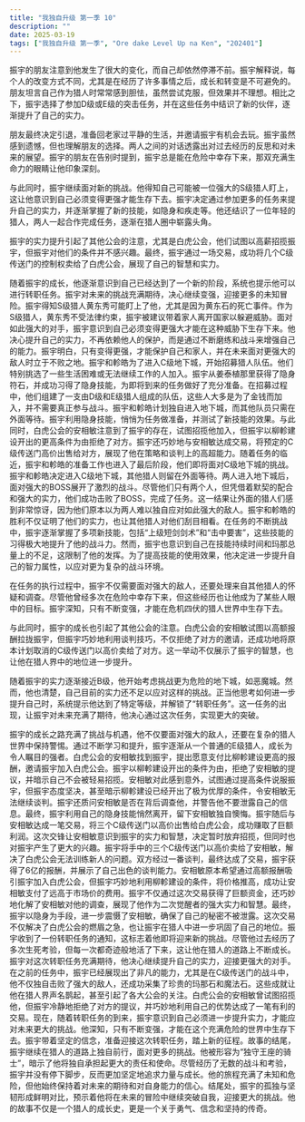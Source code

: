 ```yaml
---
title: "我独自升级 第一季 10"
description: ""
date: 2025-03-19
tags: ["我独自升级 第一季", "Ore dake Level Up na Ken", "202401"]
---
```


振宇的朋友注意到他发生了很大的变化，而自己却依然停滞不前。振宇解释说，每个人的改变方式不同，尤其是在经历了许多事情之后，成长和转变是不可避免的。朋友坦言自己作为猎人时常常感到胆怯，虽然尝试克服，但效果并不理想。相比之下，振宇选择了参加D级或E级的突击任务，并在这些任务中结识了新的伙伴，逐渐提升了自己的实力。

朋友最终决定引退，准备回老家过平静的生活，并邀请振宇有机会去玩。振宇虽然感到遗憾，但也理解朋友的选择。两人之间的对话透露出对过去经历的反思和对未来的展望。振宇的朋友在告别时提到，振宇总是能在危险中幸存下来，那双充满生命力的眼睛让他印象深刻。

与此同时，振宇继续面对新的挑战。他得知自己可能被一位强大的S级猎人盯上，这让他意识到自己必须变得更强才能生存下去。振宇决定通过参加更多的任务来提升自己的实力，并逐渐掌握了新的技能，如隐身和疾走等。他还结识了一位年轻的猎人，两人一起合作完成任务，逐渐在猎人圈中崭露头角。

振宇的实力提升引起了其他公会的注意，尤其是白虎公会，他们试图以高薪招揽振宇，但振宇对他们的条件并不感兴趣。最终，振宇通过一场交易，成功将几个C级传送门的控制权卖给了白虎公会，展现了自己的智慧和实力。

随着振宇的成长，他逐渐意识到自己已经达到了一个新的阶段，系统也提示他可以进行转职任务。振宇对未来的挑战充满期待，决心继续变强，迎接更多的未知冒险。振宇得知S级猎人黄东秀可能盯上了他，尤其是因为黄东石的死亡事件。作为S级猎人，黄东秀不受法律约束，振宇被建议带着家人离开国家以躲避威胁。面对如此强大的对手，振宇意识到自己必须变得更强大才能在这种威胁下生存下来。他决心提升自己的实力，不再依赖他人的保护，而是通过不断磨练和战斗来增强自己的能力。振宇明白，只有变得更强，才能保护自己和家人，并在未来面对更强大的敌人时立于不败之地。振宇和軫皓为了进入C级地下城，开始招募猎人队伍。他们特别挑选了一些生活困难或无法继续工作的人加入。振宇从姜泰植那里获得了隐身符石，并成功习得了隐身技能，为即将到来的任务做好了充分准备。在招募过程中，他们组建了一支由D级和E级猎人组成的队伍，这些人大多是为了金钱而加入，并不需要真正参与战斗。振宇和軫皓计划独自进入地下城，而其他队员只需在外面等待。振宇利用隐身技能，悄悄为任务做准备，并测试了新技能的效果。与此同时，白虎公会的安相敏注意到了振宇的存在，试图招揽他加入，但振宇以柳軫建设开出的更高条件为由拒绝了对方。振宇还巧妙地与安相敏达成交易，将预定的C级传送门高价出售给对方，展现了他在策略和谈判上的高超能力。随着任务的临近，振宇和軫皓的准备工作也进入了最后阶段，他们即将面对C级地下城的挑战。振宇和軫皓决定进入C级地下城，其他猎人则留在外面等待。两人进入地下城后，面对强大的BOSS展开了激烈的战斗。尽管他们只有两个人，但凭借着默契的配合和强大的实力，他们成功击败了BOSS，完成了任务。这一结果让外面的猎人们感到非常惊讶，因为他们原本以为两人难以独自应对如此强大的敌人。振宇和軫皓的胜利不仅证明了他们的实力，也让其他猎人对他们刮目相看。在任务的不断挑战中，振宇逐渐掌握了多项新技能，包括“上级短剑剑术”和“击中要害”，这些技能的习得极大地提升了他的战斗力。然而，振宇也意识到自己在技能持续时间和玛那总量上的不足，这限制了他的发挥。为了提高技能的使用效果，他决定进一步提升自己的智力属性，以应对更为复杂的战斗环境。

在任务的执行过程中，振宇不仅需要面对强大的敌人，还要处理来自其他猎人的怀疑和调查。尽管他曾经多次在危险中幸存下来，但这些经历也让他成为了某些人眼中的目标。振宇深知，只有不断变强，才能在危机四伏的猎人世界中生存下去。

与此同时，振宇的成长也引起了其他公会的注意。白虎公会的安相敏试图以高额报酬拉拢振宇，但振宇巧妙地利用谈判技巧，不仅拒绝了对方的邀请，还成功地将原本计划取消的C级传送门以高价卖给了对方。这一举动不仅展示了振宇的智慧，也让他在猎人界中的地位进一步提升。

随着振宇的实力逐渐接近B级，他开始考虑挑战更为危险的地下城，如恶魔城。然而，他也清楚，自己目前的实力还不足以应对这样的挑战。正当他思考如何进一步提升自己时，系统提示他达到了特定等级，并解锁了“转职任务”。这一任务的出现，让振宇对未来充满了期待，他决心通过这次任务，实现更大的突破。

振宇的成长之路充满了挑战与机遇，他不仅要面对强大的敌人，还要在复杂的猎人世界中保持警惕。通过不断学习和提升，振宇逐渐从一个普通的E级猎人，成长为令人瞩目的强者。白虎公会的安相敏找到振宇，提出愿意支付比柳軫建设更高的报酬，邀请振宇加入白虎公会。振宇以柳軫建设开出的条件为由，拒绝了安相敏的提议，并暗示自己不会被轻易招揽。安相敏对此感到意外，试图通过提高条件说服振宇，但振宇态度坚决，甚至暗示柳軫建设已经开出了极为优厚的条件，令安相敏无法继续谈判。振宇还质问安相敏是否在背后调查他，并警告他不要泄露自己的信息。最终，振宇利用自己的隐身技能悄然离开，留下安相敏独自懊悔。振宇随后与安相敏达成一笔交易，将三个C级传送门以高价出售给白虎公会，成功赚取了巨额利润。这次交锋让安相敏意识到振宇的实力和智慧，决定暂时放弃招揽，但同时也对振宇产生了更大的兴趣。振宇将手中的三个C级传送门以高价卖给了安相敏，解决了白虎公会无法训练新人的问题。双方经过一番谈判，最终达成了交易，振宇获得了6亿的报酬，并展示了自己出色的谈判能力。安相敏原本希望通过高额报酬吸引振宇加入白虎公会，但振宇巧妙地利用柳軫建设的条件，将价格推高，成功让安相敏支付了远高于市场价的费用。振宇不仅通过这次交易获得了巨额资金，还巧妙地化解了安相敏对他的调查，展现了他作为二次觉醒者的强大实力和智慧。最终，振宇以隐身为手段，进一步震慑了安相敏，确保了自己的秘密不被泄露。这次交易不仅解决了白虎公会的燃眉之急，也让振宇在猎人中进一步巩固了自己的地位。振宇收到了一份转职任务的通知，这标志着他即将迎来新的挑战。尽管他过去经历了多次生死考验，但每一次都奇迹般地活了下来，这让他在猎人的道路上不断成长。振宇对这次转职任务充满期待，他决心继续提升自己的实力，迎接更强大的对手。在之前的任务中，振宇已经展现出了非凡的能力，尤其是在C级传送门的战斗中，他不仅独自击败了强大的敌人，还成功采集了珍贵的玛那石和魔法石。这些成就让他在猎人界声名鹊起，甚至引起了各大公会的关注。白虎公会的安相敏曾试图招揽他，但振宇冷静地拒绝了对方的提议，并巧妙地利用自己的优势达成了一笔有利的交易。现在，随着转职任务的到来，振宇意识到自己必须进一步提升实力，才能应对未来更大的挑战。他深知，只有不断变强，才能在这个充满危险的世界中生存下去。振宇带着坚定的信念，准备迎接这次转职任务，踏上新的征程。故事的结尾，振宇继续在猎人的道路上独自前行，面对更多的挑战。他被形容为“独守王座的骑士”，暗示了他将独自承担起更大的责任和使命。尽管经历了无数的战斗和考验，振宇并没有停下脚步，反而更加坚定地追求力量与成长。他的旅程充满了未知和危险，但他始终保持着对未来的期待和对自身能力的信心。结尾处，振宇的孤独与坚韧形成鲜明对比，预示着他将在未来的冒险中继续突破自我，迎接更大的挑战。他的故事不仅是一个猎人的成长史，更是一个关于勇气、信念和坚持的传奇。